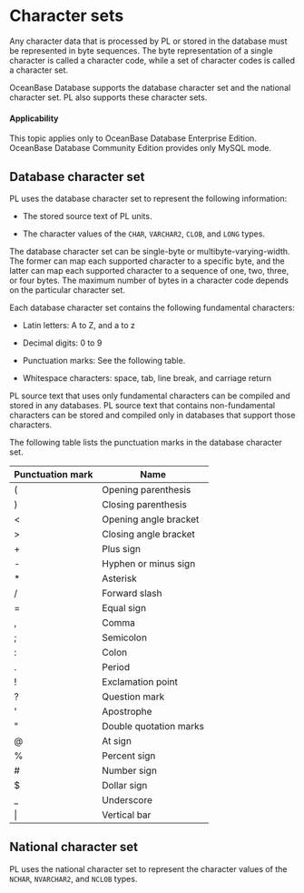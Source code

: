 Character sets
========================

Any character data that is processed by PL or stored in the database must be represented in byte sequences. The byte representation of a single character is called a character code, while a set of character codes is called a character set.

OceanBase Database supports the database character set and the national character set. PL also supports these character sets.

<main id="notice" >
    <h4>Applicability</h4>
    <p>This topic applies only to OceanBase Database Enterprise Edition. OceanBase Database Community Edition provides only MySQL mode. </p>
  </main>

Database character set
---------------

PL uses the database character set to represent the following information:

* The stored source text of PL units.


* The character values of the `CHAR`, `VARCHAR2`, `CLOB`, and `LONG` types.


The database character set can be single-byte or multibyte-varying-width. The former can map each supported character to a specific byte, and the latter can map each supported character to a sequence of one, two, three, or four bytes. The maximum number of bytes in a character code depends on the particular character set.

Each database character set contains the following fundamental characters:

* Latin letters: A to Z, and a to z

* Decimal digits: 0 to 9

* Punctuation marks: See the following table.

* Whitespace characters: space, tab, line break, and carriage return

PL source text that uses only fundamental characters can be compiled and stored in any databases. PL source text that contains non-fundamental characters can be stored and compiled only in databases that support those characters.

The following table lists the punctuation marks in the database character set.


| **Punctuation mark** | **Name**               |
|----------------------|------------------------|
| (                    | Opening parenthesis    |
| )                    | Closing parenthesis    |
| \<                   | Opening angle bracket  |
| \>                   | Closing angle bracket  |
| +                    | Plus sign              |
| -                    | Hyphen or minus sign   |
| \*                   | Asterisk               |
| /                    | Forward slash          |
| =                    | Equal sign             |
| ,                    | Comma                  |
| ;                    | Semicolon              |
| :                    | Colon                  |
| .                    | Period                 |
| !                    | Exclamation point      |
| ?                    | Question mark          |
| '                    | Apostrophe             |
| "                    | Double quotation marks |
| @                    | At sign                |
| %                    | Percent sign           |
| #                    | Number sign            |
| $                    | Dollar sign            |
| _                    | Underscore             |
| \|                   | Vertical bar           |



National character set
--------------

PL uses the national character set to represent the character values of the `NCHAR`, `NVARCHAR2`, and `NCLOB` types.
